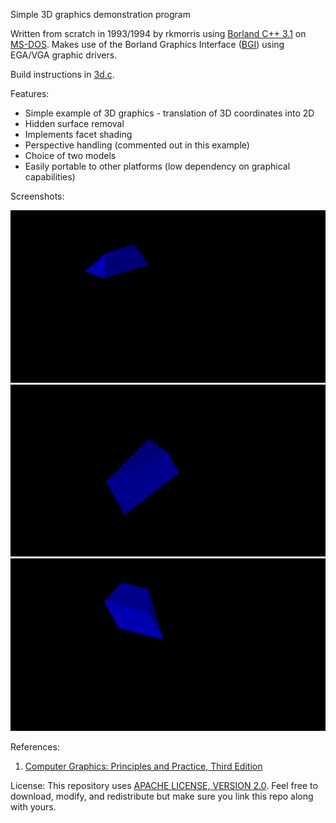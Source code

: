 Simple 3D graphics demonstration program

Written from scratch in 1993/1994 by rkmorris using [Borland C++ 3.1](https://en.wikipedia.org/wiki/Borland_C%2B%2B) on [MS-DOS](https://en.wikipedia.org/wiki/MS-DOS). Makes use
of the Borland Graphics Interface ([BGI](https://en.wikipedia.org/wiki/Borland_Graphics_Interface)) using EGA/VGA graphic drivers.

Build instructions in [3d.c](https://github.com/rkmorris/bcc-3d-graphics-demo/blob/master/3D.C).

Features:
* Simple example of 3D graphics - translation of 3D coordinates into 2D
* Hidden surface removal
* Implements facet shading
* Perspective handling (commented out in this example)
* Choice of two models
* Easily portable to other platforms (low dependency on graphical capabilities)

Screenshots:
&nbsp;

![alt text](https://github.com/rkmorris/bcc-3d-graphics-demo/blob/master/wedge_1.png "Screenshot #1")
![alt text](https://github.com/rkmorris/bcc-3d-graphics-demo/blob/master/wedge_2.png "Screenshot #2")
![alt text](https://github.com/rkmorris/bcc-3d-graphics-demo/blob/master/wedge_3.png "Screenshot #3")

References:
1. [Computer Graphics: Principles and Practice, Third Edition](https://www.amazon.co.uk/Computer-Graphics-Principles-Practice-Practices/dp/0321399528)

License:
This repository uses [APACHE LICENSE, VERSION 2.0](https://www.apache.org/licenses/LICENSE-2.0). Feel
free to download, modify, and redistribute but make sure you link this repo along with yours.
